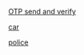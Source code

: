 [OTP send and verify](https://github.com/Ayushsingh07/vehical-tracking/blob/master/auth.md)

[car](https://github.com/Ayushsingh07/vehical-tracking/blob/master/car.md)

[police]( https://github.com/Ayushsingh07/vehical-tracking/blob/master/Police.md)
